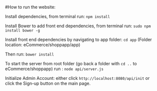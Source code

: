 #How to run the website: 

Install dependencies, from terminal run:
	`npm install`

Install Bower to add front end dependencies, from terminal run:
	`sudo npm install bower -g`

Install front end dependencies by navigating to app folder:
	`cd app` (Folder location: eCommerce/shoppapp/app)
	
Then run:
	`bower install`

To start the server from root folder (go back a folder with `cd ..` to eCommerce/shoppapp) run :
	`node api/server.js`


Initialize Admin Account:
	either click `http://localhost:8080/api/init` or click the Sign-up button on the main page.


